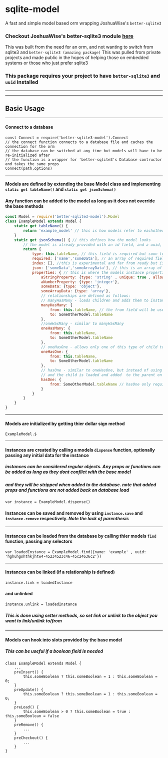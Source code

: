 # sqlite-model

A fast and simple model based orm wrapping JoshuaWise's `better-sqlite3`

### Checkout JoshuaWise's better-sqlite3 module [here](https://www.npmjs.com/package/better-sqlite3)

This was built from the need for an orm, and not wanting to switch from sqlite3 and `better-sqlite3 (amazing package)`
This was pulled from private projects and made public in the hopes of helping those on embedded systems or those who just prefer sqlite3

### This package requires your project to have `better-sqlite3` and `uuid` installed

---
---

## Basic Usage
---

#### Connect to a database

```
const Connect = require('better-sqlite3-model').Connect
// the connect function connects to a database file and caches the connection for the orm
// the database can be switched at any time but models will have to be re-initialized after
// the function is a wrapper for 'better-sqlite3's Database contructor and takes the same props
Connect(path,options)
```

---

#### Models are defined by extending the base Model class and implementing `static get tableName()` and `static get jsonSchema()`
#### Any function can be added to the model as long as it does not override the base methods

```javascript
const Model = require('better-sqlite3-model').Model
class ExampleModel extends Model {
	static get tableName() {
		return 'example_model' // this is how models refer to eachother in the database
	}
	static get jsonSchema() { // this defines how the model looks
		// the model is already provided with an id field, and a uuid, createdAt, and lastUpdated fields are added to objects automatically 
		return {
			type: this.tableName, // this field is required but soon to be deprecated
			required: ['name','someData'], // an array of required fields that an object must have before it can be saved
			index: [], //this is experimental and far from ready but is an array of fields to index in a dedicated index table for faster lookups
			json: ['someData','someArrayData'], // this is an array of fields that will be passed through JSON.parse and JSON.stringify on save and load, respectively
			properties: { // this is where the models instance properties and types are declared
				aStringProperty: {type: 'string' , unique: true , allowNull: false},
				aNumberProperty: {type: 'integer'},
				someData: {type: 'object'},
				someArrayData: {type: 'array'},
				// relationships are defined as follows:
				// manyHasMany - loads children and adds them to instance as an array indexed by the 'to' field with a 's' added. e.g. example_models
				manyHasMany: {
					from: this.tableName, // the from field will be used for complex relationships in future versions, but is required for now for future-proofing
					to: SomeOtherModel.tableName
				},
				//oneHasMany - similar to manyHasMany
				oneHasMany: {
					from: this.tableName,
					to: SomeOtherModel.tableName
				},
				// oneHasOne - allows only one of this type of child to be linked, added to the object without array and added 's'
				oneHasOne: {
					from: this.tableName,
					to: SomeOtherModel.tableName
				},
				// hasOne - similar to oneHasOne, but instead of using a lookup table for the child, the childs uuid is stored on the parent in the database,
				// and the child is loaded and added  to the parent on parent load
				hasOne: {
					from: SomeOtherModel.tableName // hasOne only requires the 'from' prop, which is the childs tableName
				}
			}
		}
	}
}
```

---

#### Models are initialized by getting thier dollar sign method
```
ExampleModel.$
```

---

#### Instances are created by calling a models `dispense` function, optionally passing any initial data for the instance
##### instances can be considered regular objects. Any props or functions can be added as long as they dont conflict with the base model
##### and they will be stripped when added to the database. note that added props and functions are not added back on database load
```
var instance = ExampleModel.dispense()
```
#### Instances can be saved and removed by using `instance.save` and `instance.remove` respectively. _Note the lack of parenthesis_

----

#### Instances can be loaded from the database by calling thier models `find` function, passing any selectors
```
var loadedInstance = ExampleModel.find({name: 'example' , uuid: 'hghuhgshthkjhtw4-45234523c46-45c24636c2'})
```
---

#### Instances can be linked (if a relationship is defined)
```
instance.link = loadedInstance
```
#### and unlinked
```
instance.unlink = loadedInstance
```
##### This is done using setter methods, so set link or unlink to the object you want to link/unlink to/from

---

#### Models can hook into slots provided by the base model
##### This can be useful if a boolean field is needed
```
class ExampleModel extends Model {
	...
	preInsert() {
		this.someBoolean ? this.someBoolean = 1 : this.someBoolean = 0;
	}
	preUpdate() {
		this.someBoolean ? this.someBoolean = 1 : this.someBoolean = 0;
	}
	preLoad() {
		this.someBoolean > 0 ? this.someBoolean = true : this.someBoolean = false
	}
	preRemove() {
		...
	}
	preCheckout() {
		...
	}
}
```